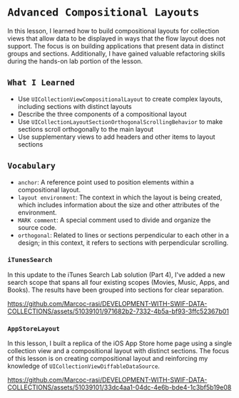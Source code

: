 # `Advanced Compositional Layouts`

In this lesson, I learned how to build compositional layouts for collection views that allow data to be displayed in ways that the flow layout does not support. The focus is on building applications that present data in distinct groups and sections. Additionally, I have gained valuable refactoring skills during the hands-on lab portion of the lesson.

## `What I Learned`

- Use `UICollectionViewCompositionalLayout` to create complex layouts, including sections with distinct layouts
- Describe the three components of a compositional layout
- Use `UICollectionLayoutSectionOrthogonalScrollingBehavior` to make sections scroll orthogonally to the main layout
- Use supplementary views to add headers and other items to layout sections



## `Vocabulary`
- `anchor`: A reference point used to position elements within a compositional layout.
- `layout environment`: The context in which the layout is being created, which includes information about the size and other attributes of the environment.
- `MARK comment`: A special comment used to divide and organize the source code.
- `orthogonal`: Related to lines or sections perpendicular to each other in a design; in this context, it refers to sections with perpendicular scrolling.

### `iTunesSearch`

In this update to the iTunes Search Lab solution (Part 4), I've added a new search scope that spans all four existing scopes (Movies, Music, Apps, and Books). The results have been grouped into sections for clear separation.

https://github.com/Marcoc-rasi/DEVELOPMENT-WITH-SWIF-DATA-COLLECTIONS/assets/51039101/971682b2-7332-4b5a-bf93-3ffc52367b01


### `AppStoreLayout`

In this lesson, I built a replica of the iOS App Store home page using a single collection view and a compositional layout with distinct sections. The focus of this lesson is on creating compositional layout and reinforcing my knowledge of `UICollectionViewDiffableDataSource`.

https://github.com/Marcoc-rasi/DEVELOPMENT-WITH-SWIF-DATA-COLLECTIONS/assets/51039101/33dc4aa1-04dc-4e6b-bde4-1c3bf5b19e08

